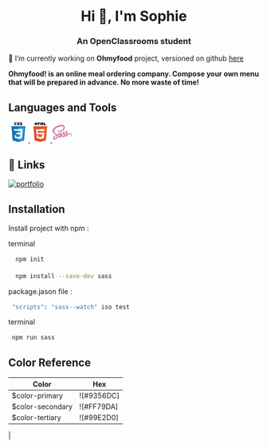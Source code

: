 <h1 align="center">Hi 👋, I'm Sophie</h1>
<h3 align="center">An OpenClassrooms student</h3>

🔭 I’m currently working on **Ohmyfood** project, versioned on github [here](https://github.com/sopicard/Ohmyfood_oc-project_sp)

**Ohmyfood! is an online meal ordering company. Compose your own menu that will be prepared in advance. No more waste of time!**

## Languages and Tools

<p align="left"> <a href="https://www.w3schools.com/css/" target="_blank" rel="noreferrer"> <img src="https://raw.githubusercontent.com/devicons/devicon/master/icons/css3/css3-original-wordmark.svg" alt="css3" width="40" height="40"/> </a> <a href="https://www.w3.org/html/" target="_blank" rel="noreferrer"> <img src="https://raw.githubusercontent.com/devicons/devicon/master/icons/html5/html5-original-wordmark.svg" alt="html5" width="40" height="40"/> </a> <a href="https://sass-lang.com" target="_blank" rel="noreferrer"> <img src="https://raw.githubusercontent.com/devicons/devicon/master/icons/sass/sass-original.svg" alt="sass" width="40" height="40"/> </a> </p>

## 🔗 Links

[![portfolio](https://img.shields.io/badge/web_project-000?style=for-the-badge&logo=ko-fi&logoColor=white)](https://sopicard.github.io/Ohmyfood_oc-project_sp/)

## Installation

Install project with npm :

terminal

```bash
  npm init

  npm install --save-dev sass
```

package.jason file :

```bash
 "scripts": "sass--watch" iso test
```

terminal

```bash
 npm run sass
```

## Color Reference

| Color            | Hex        |
| ---------------- | ---------- |
| $color-primary   | ![#9356DC] |
| $color-secondary | ![#FF79DA] |
| $color-tertiary  | ![#99E2D0] |

|
